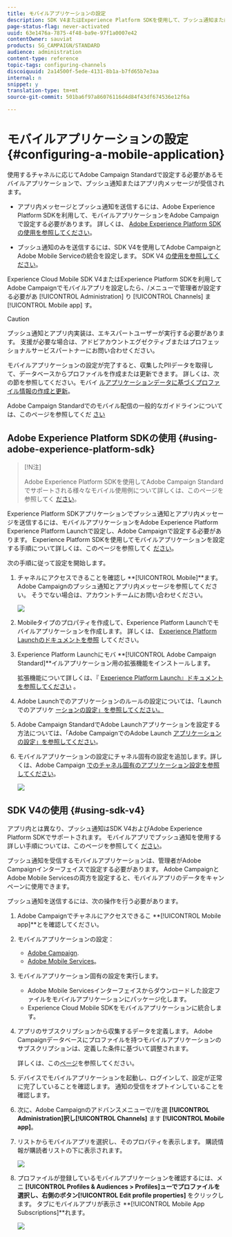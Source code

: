 ```yaml
---
title: モバイルアプリケーションの設定
description: SDK V4またはExperience Platform SDKを使用して、プッシュ通知またはアプリ内メッセージを送信するAdobe Campaignの設定方法を確認します。
page-status-flag: never-activated
uuid: 63e1476a-7875-4f48-ba9e-97f1a0007e42
contentOwner: sauviat
products: SG_CAMPAIGN/STANDARD
audience: administration
content-type: reference
topic-tags: configuring-channels
discoiquuid: 2a14500f-5ede-4131-8b1a-b7fd65b7e3aa
internal: n
snippet: y
translation-type: tm+mt
source-git-commit: 501ba6f97a86076116d4d84f43df674536e12f6a

---
```



# モバイルアプリケーションの設定{#configuring-a-mobile-application}

使用するチャネルに応じてAdobe Campaign Standardで設定する必要があるモバイルアプリケーションで、プッシュ通知またはアプリ内メッセージが受信されます。

* アプリ内メッセージとプッシュ通知を送信するには、Adobe Experience Platform SDKを利用して、モバイルアプリケーションをAdobe Campaignで設定する必要があります。 詳しくは、 [Adobe Experience Platform SDKの使用を参照してください](#using-adobe-experience-platform-sdk)。

* プッシュ通知のみを送信するには、SDK V4を使用してAdobe CampaignとAdobe Mobile Serviceの統合を設定します。 SDK V4 [の使用を参照してください](#using-sdk-v4)。

Experience Cloud Mobile SDK V4またはExperience Platform SDKを利用してAdobe Campaignでモバイルアプリを設定したら、/メニューで管理者が設定する必要があ [!UICONTROL Administration] り [!UICONTROL Channels] ま [!UICONTROL Mobile app] す。

>[!CAUTION]
>
>プッシュ通知とアプリ内実装は、エキスパートユーザーが実行する必要があります。 支援が必要な場合は、アドビアカウントエグゼクティブまたはプロフェッショナルサービスパートナーにお問い合わせください。

モバイルアプリケーションの設定が完了すると、収集したPIIデータを取得して、データベースからプロファイルを作成または更新できます。 詳しくは、次の節を参照してください。モバイ [ルアプリケーションデータに基づくプロファイル情報の作成と更新](../../channels/using/updating-profile-with-mobile-app-data.md)。

Adobe Campaign Standardでのモバイル配信の一般的なガイドラインについては、このページを参照してくだ [さい](https://helpx.adobe.com/campaign/kb/acs-mobile.html)

## Adobe Experience Platform SDKの使用 {#using-adobe-experience-platform-sdk}

>[!N注]
>
>Adobe Experience Platform SDKを使用してAdobe Campaign Standardでサポートされる様々なモバイル使用例について詳しくは、このページを参照してく [ださい](https://helpx.adobe.com/campaign/kb/configure-launch-rules-acs-use-cases.html)。

Experience Platform SDKアプリケーションでプッシュ通知とアプリ内メッセージを送信するには、モバイルアプリケーションをAdobe Experience Platform Experience Platform Launchで設定し、Adobe Campaignで設定する必要があります。 Experience Platform SDKを使用してモバイルアプリケーションを設定する手順について詳しくは、このページを参照してく [ださい](https://helpx.adobe.com/campaign/kb/configuring-app-sdkv4.html)。

次の手順に従って設定を開始します。

1. チャネルにアクセスできることを確認し **[!UICONTROL Mobile]**ます。Adobe Campaignのプッシュ通知とアプリ内メッセージを参照してください。 そうでない場合は、アカウントチームにお問い合わせください。

   ![](assets/launch_1.png)

1. Mobileタイプのプロパティを作成して、Experience Platform Launchでモバイルアプリケーションを作成します。 詳しくは、 [Experience Platform Launchのドキュメントを参照](https://aep-sdks.gitbook.io/docs/getting-started/create-a-mobile-property#create-a-new-mobile-property) してください。
1. Experience Platform Launchにモバ **[!UICONTROL Adobe Campaign Standard]**イルアプリケーション用の拡張機能をインストールします。

   拡張機能について詳しくは、『 [Experience Platform Launch』ドキュメントを参照してください](https://aep-sdks.gitbook.io/docs/using-mobile-extensions/adobe-campaign-standard) 。

1. Adobe Launchでのアプリケーションのルールの設定については、「Launchでのアプリケ [ーションの設定」を参照してください。](https://helpx.adobe.com/campaign/kb/config-app-in-launch.html#Step1Createdataelements)
1. Adobe Campaign StandardでAdobe Launchアプリケーションを設定する方法については、「Adobe CampaignでのAdobe Launch [アプリケーションの設定」を参照してください](https://helpx.adobe.com/campaign/kb/configuring-app-sdk.html#SettingupyourAdobeLaunchapplicationinAdobeCampaign)。
1. モバイルアプリケーションの設定にチャネル固有の設定を追加します。詳しくは、Adobe Campaign [でのチャネル固有のアプリケーション設定を参照してください](https://helpx.adobe.com/campaign/kb/configuring-app-sdk.html#ChannelspecificapplicationconfigurationinAdobeCampaign)。

   ![](assets/launch_2.png)

## SDK V4の使用 {#using-sdk-v4}

アプリ内とは異なり、プッシュ通知はSDK V4およびAdobe Experience Platform SDKでサポートされます。 モバイルアプリでプッシュ通知を使用する詳しい手順については、このページを参照してく [ださい](https://helpx.adobe.com/campaign/kb/configuring-app-sdkv4.html)。

プッシュ通知を受信するモバイルアプリケーションは、管理者がAdobe Campaignインターフェイスで設定する必要があります。 Adobe CampaignとAdobe Mobile Servicesの両方を設定すると、モバイルアプリのデータをキャンペーンに使用できます。

プッシュ通知を送信するには、次の操作を行う必要があります。

1. Adobe Campaignでチャネルにアクセスできるこ **[!UICONTROL Mobile app]**とを確認してください。
1. モバイルアプリケーションの設定：

   * [Adobe Campaign](https://helpx.adobe.com/campaign/kb/configuring-app-sdkv4.html#SettingupamobileapplicationinAdobeCampaign).
   * [Adobe Mobile Services](https://helpx.adobe.com/campaign/kb/configuring-app-sdkv4.html#ConfiguringamobileapplicationinAdobeMobileServices)。

1. モバイルアプリケーション固有の設定を実行します。

   * Adobe Mobile Servicesインターフェイスからダウンロードした設定ファイルをモバイルアプリケーションにパッケージ化します。
   * Experience Cloud Mobile SDKをモバイルアプリケーションに統合します。

1. アプリのサブスクリプションから収集するデータを定義します。 Adobe Campaignデータベースにプロファイルを持つモバイルアプリケーションのサブスクリプションは、定義した条件に基づいて調整されます。

   詳しくは、この[ページ](https://helpx.adobe.com/campaign/kb/configuring-app-sdkv4.html#Collectingsubscribersdatafromamobileapplication)を参照してください。

1. デバイスでモバイルアプリケーションを起動し、ログインして、設定が正常に完了していることを確認します。 通知の受信をオプトインしていることを確認します。
1. 次に、Adobe Campaignのアドバンスメニューで//を選 **[!UICONTROL Administration]**択し**[!UICONTROL Channels]** ます **[!UICONTROL Mobile app]**。
1. リストからモバイルアプリを選択し、そのプロパティを表示します。 購読情報が購読者リストの下に表示されます。

   ![](assets/push_notif_mobile_app.png)

1. プロファイルが登録しているモバイルアプリケーションを確認するには、メニ **[!UICONTROL Profiles & Audiences > Profiles]**ューでプロファイルを選択し、右側のボタン**[!UICONTROL Edit profile properties]** をクリックします。 タブにモバイルアプリが表示さ **[!UICONTROL Mobile App Subscriptions]**れます。

   ![](assets/push_notif_subscriptions.png)